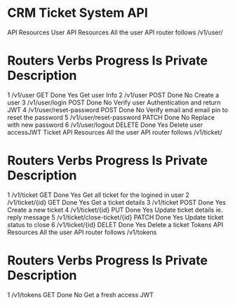 # CRM Ticket System API
API Resources
User API Resources
All the user API router follows /v1/user/

#	Routers	Verbs	Progress	Is Private	Description
1	/v1/user	GET	Done	Yes	Get user Info
2	/v1/user	POST	Done	No	Create a user
3	/v1/user/login	POST	Done	No	Verify user Authentication and return JWT
4	/v1/user/reset-password	POST	Done	No	Verify email and email pin to reset the password
5	/v1/user/reset-password	PATCH	Done	No	Replace with new password
6	/v1/user/logout	DELETE	Done	Yes	Delete user accessJWT
Ticket API Resources
All the user API router follows /v1/ticket/

#	Routers	Verbs	Progress	Is Private	Description
1	/v1/ticket	GET	Done	Yes	Get all ticket for the logined in user
2	/v1/ticket/{id}	GET	Done	Yes	Get a ticket details
3	/v1/ticket	POST	Done	Yes	Create a new ticket
4	/v1/ticket/{id}	PUT	Done	Yes	Update ticket details ie. reply message
5	/v1/ticket/close-ticket/{id}	PATCH	Done	Yes	Update ticket status to close
6	/v1/ticket/{id}	DELET	Done	Yes	Delete a ticket
Tokens API Resources
All the user API router follows /v1/tokens

#	Routers	Verbs	Progress	Is Private	Description
1	/v1/tokens	GET	Done	No	Get a fresh access JWT